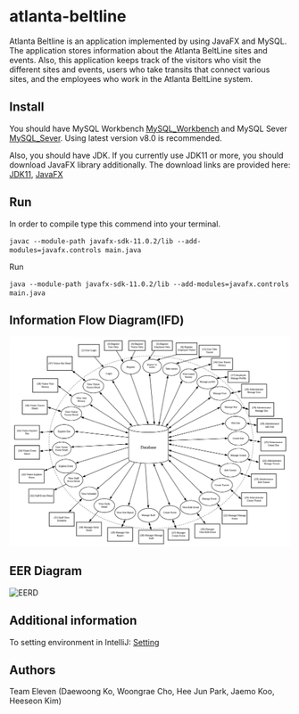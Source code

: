# atlanta-beltline

Atlanta Beltline is an application implemented by using JavaFX and MySQL. The application stores information about the Atlanta BeltLine sites and events. Also, this application keeps track of the visitors who visit the different sites and events, users who take transits that connect various sites, and the employees who work in the Atlanta BeltLine system.

Install
-------
You should have MySQL Workbench [MySQL_Workbench](https://dev.mysql.com/downloads/workbench/) and MySQL Sever [MySQL_Sever](https://dev.mysql.com/downloads/mysql/).
Using latest version v8.0 is recommended.

Also, you should have JDK.
If you currently use JDK11 or more, you should download JavaFX library additionally.
The download links are provided here:
[JDK11](https://www.oracle.com/technetwork/java/javase/downloads/jdk11-downloads-5066655.html), 
[JavaFX](https://gluonhq.com/products/javafx/)

Run
----
In order to compile type this commend into your terminal.
```shell
javac --module-path javafx-sdk-11.0.2/lib --add-modules=javafx.controls main.java
```
Run
```shell
java --module-path javafx-sdk-11.0.2/lib --add-modules=javafx.controls main.java
```
Information Flow Diagram(IFD)
-----------------------------
![IFD](pictures/IFD.png)

EER Diagram
-----------
![EERD](pictures/EERD.png)

Additional information
----------------------
To setting environment in IntelliJ: [Setting](https://stackoverflow.com/questions/52682195/how-to-get-javafx-and-java-11-working-in-intellij-idea)

Authors
-------
Team Eleven (Daewoong Ko, Woongrae Cho, Hee Jun Park, Jaemo Koo, Heeseon Kim)

